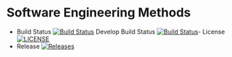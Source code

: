 # Software Engineering Methods

- Build Status [![Build Status](https://travis-ci.org/Ngwe-Yee/sem.svg?branch=master)](https://travis-ci.org/Ngwe-Yee/sem)
Develop Build Status [![Build Status](https://travis-ci.org/Ngwe-Yee/sem.svg?branch=develop)](https://travis-ci.org/Ngwe-Yee/sem)- 
License [![LICENSE](https://img.shields.io/github/license/Ngwe-Yee/sem.svg?style=flat-square)](https://github.com/Ngwe-Yee/sem/blob/master/LICENSE)
- Release [![Releases](https://img.shields.io/github/release/Ngwe-Yee/sem/all.svg?style=flat-square)](https://github.com/Ngwe-Yee/sem/releases)
